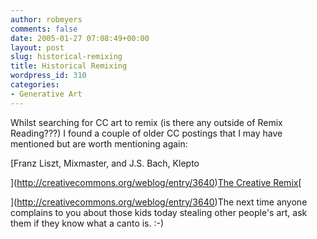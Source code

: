 ```yaml
---
author: robmyers
comments: false
date: 2005-01-27 07:08:49+00:00
layout: post
slug: historical-remixing
title: Historical Remixing
wordpress_id: 310
categories:
- Generative Art
---
```


Whilst searching for CC art to remix (is there any outside of Remix Reading???) I found a couple of older CC postings that I may have mentioned but are worth mentioning again:  
  
[Franz Liszt, Mixmaster, and J.S. Bach, Klepto  
  
](http://creativecommons.org/weblog/entry/3640)[The Creative Remix](http://creativecommons.org/weblog/entry/4470)[   
  
](http://creativecommons.org/weblog/entry/3640)The next time anyone complains to you about those kids today stealing other people's art, ask them if they know what a canto is. :-)

  


